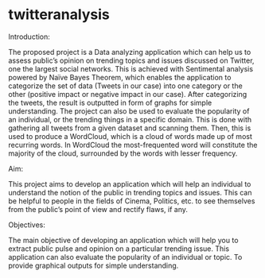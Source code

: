 # twitteranalysis

Introduction:

The proposed project is a Data analyzing application which can help us to assess public’s opinion on trending topics and issues discussed 
on Twitter, one the largest social networks. This is achieved with Sentimental analysis powered by Naïve Bayes Theorem, which enables the 
application to categorize the set of data (Tweets in our case) into one category or the other (positive impact or negative impact in our case).
After categorizing the tweets, the result is outputted in form of graphs for simple understanding.
The project can also be used to evaluate the popularity of an individual, or the trending things in a specific domain.
This is done with gathering all tweets from a given dataset and scanning them.  Then, this is used to produce a WordCloud, which is a cloud
of words made up of most recurring words. In WordCloud the most-frequented word will constitute the majority of the cloud, surrounded by the
words with lesser frequency.

Aim:

This project aims to develop an application which will help an individual to understand the notion of the public in trending topics 
and issues. This can be helpful to people in the fields of Cinema, Politics, etc. to see themselves from the public’s point of view and 
rectify flaws, if any.

Objectives:

The main objective of developing an application which will help you to extract public pulse and opinion on a particular trending issue.
This application can also evaluate the popularity of an individual or topic. 
To provide graphical outputs for simple understanding.
